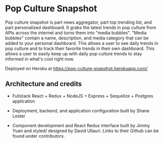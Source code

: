 # Pop Culture Snapshot

Pop culture snapshot is part news aggregator, part top trending list, and part personalized dashboard. It grabs the latest trends in pop culture from APIs across the internet and turns them into "media bubbles". "Media bubbles" contain a name, description, and media category that can be added to your personal dashboard. This allows a user to see daily trends in pop culture and to track their favorite trends in their own dashboard. This allows a user to easily keep up with daily pop culture trends to stay informed in what's cool right now.

Deployed on Heroku at https://pop-culture-snapshot.herokuapp.com/ 

## Architecture and credits

- Fullstack React + Redux + NodeJS + Express + Sequelize + Postgres application

- Deployment, backend, and application configuration built by Shane Lester

- Component development and React Redux interface built by Jimmy Yuan and styled/ designed by David Ullauri. Links to their Github can be found under contributors.

